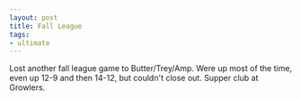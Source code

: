 ```yaml
---
layout: post
title: Fall League
tags:
- ultimate
---
```


Lost another fall league game to Butter/Trey/Amp. Were up most of the time, even up 12-9 and then 14-12, but couldn't close out. Supper club at Growlers.
